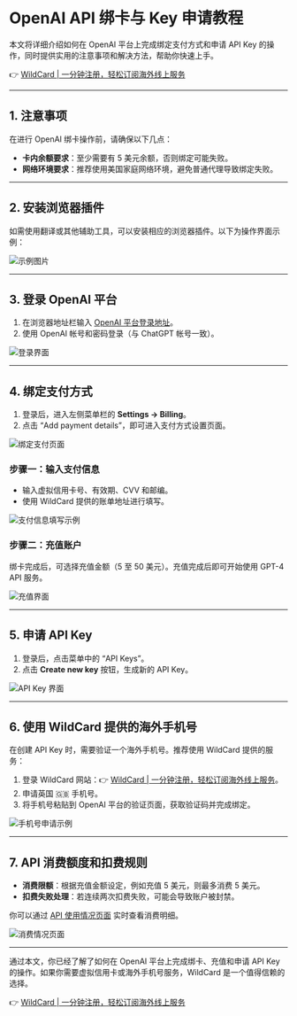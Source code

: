 # OpenAI API 绑卡与 Key 申请教程

本文将详细介绍如何在 OpenAI 平台上完成绑定支付方式和申请 API Key 的操作，同时提供实用的注意事项和解决方法，帮助你快速上手。

👉 [WildCard | 一分钟注册，轻松订阅海外线上服务](https://bit.ly/bewildcard)

---

## 1. 注意事项

在进行 OpenAI 绑卡操作前，请确保以下几点：

- **卡内余额要求**：至少需要有 5 美元余额，否则绑定可能失败。
- **网络环境要求**：推荐使用美国家庭网络环境，避免普通代理导致绑定失败。

---

## 2. 安装浏览器插件

如需使用翻译或其他辅助工具，可以安装相应的浏览器插件。以下为操作界面示例：

![示例图片](https://downloads.intercomcdn.com/i/o/917349700/fa16eb6e8daa8aebb53282dd/screenshot-20231224-151803.png)

---

## 3. 登录 OpenAI 平台

1. 在浏览器地址栏输入 [OpenAI 平台登录地址](https://platform.openai.com/)。
2. 使用 OpenAI 帐号和密码登录（与 ChatGPT 帐号一致）。

![登录界面](https://downloads.intercomcdn.com/i/o/880039782/94aab35235bfde7162148126/screenshot-20231110-175219.png)

---

## 4. 绑定支付方式

1. 登录后，进入左侧菜单栏的 **Settings → Billing**。
2. 点击 “Add payment details”，即可进入支付方式设置页面。

![绑定支付页面](https://downloads.intercomcdn.com/i/o/890064282/d010cf5e36d9c9e1f4ea2280/1.jpeg)

### 步骤一：输入支付信息

- 输入虚拟信用卡号、有效期、CVV 和邮编。
- 使用 WildCard 提供的账单地址进行填写。

![支付信息填写示例](https://downloads.intercomcdn.com/i/o/876874955/453a02c948f113b6089ebd15/OpenAI+API+%E5%A6%82%E4%BD%95%E7%BB%91%E5%8D%A1.png)

### 步骤二：充值账户

绑卡完成后，可选择充值金额（5 至 50 美元）。充值完成后即可开始使用 GPT-4 API 服务。

![充值界面](https://downloads.intercomcdn.com/i/o/890065228/139a758017dca5e05af2a2b0/6.png)

---

## 5. 申请 API Key

1. 登录后，点击菜单中的 “API Keys”。
2. 点击 **Create new key** 按钮，生成新的 API Key。

![API Key 界面](https://downloads.intercomcdn.com/i/o/890065467/e54fad886e1fcf3d7c91a10d/1.jpeg)

---

## 6. 使用 WildCard 提供的海外手机号

在创建 API Key 时，需要验证一个海外手机号。推荐使用 WildCard 提供的服务：

1. 登录 WildCard 网站：👉 [WildCard | 一分钟注册，轻松订阅海外线上服务](https://bit.ly/bewildcard)。
2. 申请英国 🇬🇧 手机号。
3. 将手机号粘贴到 OpenAI 平台的验证页面，获取验证码并完成绑定。

![手机号申请示例](https://downloads.intercomcdn.com/i/o/816778075/18bc4cea70a667f7801433e6/image.png)

---

## 7. API 消费额度和扣费规则

- **消费限额**：根据充值金额设定，例如充值 5 美元，则最多消费 5 美元。
- **扣费失败处理**：若连续两次扣费失败，可能会导致账户被封禁。

你可以通过 [API 使用情况页面](https://platform.openai.com/usage) 实时查看消费明细。

![消费情况页面](https://downloads.intercomcdn.com/i/o/800419272/9679fd84264c908eeeda3358/%E6%88%AA%E5%B1%8F2023-08-04+20.54.10.png)

---

通过本文，你已经了解了如何在 OpenAI 平台上完成绑卡、充值和申请 API Key 的操作。如果你需要虚拟信用卡或海外手机号服务，WildCard 是一个值得信赖的选择。

👉 [WildCard | 一分钟注册，轻松订阅海外线上服务](https://bit.ly/bewildcard)
